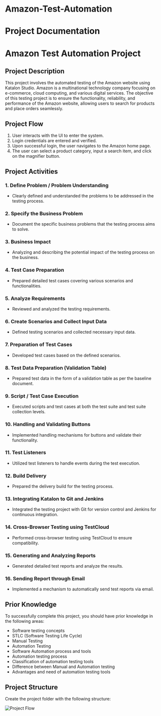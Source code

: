 # Amazon-Test-Automation

# Project Documentation

# Amazon Test Automation Project

## Project Description

This project involves the automated testing of the Amazon website using Katalon Studio. Amazon is a multinational technology company focusing on e-commerce, cloud computing, and various digital services. The objective of this testing project is to ensure the functionality, reliability, and performance of the Amazon website, allowing users to search for products and place orders seamlessly.

## Project Flow

1. User interacts with the UI to enter the system.
2. Login credentials are entered and verified.
3. Upon successful login, the user navigates to the Amazon home page.
4. The user can select a product category, input a search item, and click on the magnifier button.

## Project Activities

### 1. Define Problem / Problem Understanding

- Clearly defined and understanded the problems to be addressed in the testing process.

### 2. Specify the Business Problem

- Document the specific business problems that the testing process aims to solve.

### 3. Business Impact

- Analyzing and describing the potential impact of the testing process on the business.

### 4. Test Case Preparation

- Prepared detailed test cases covering various scenarios and functionalities.

### 5. Analyze Requirements

- Reviewed and analyzed the testing requirements.

### 6. Create Scenarios and Collect Input Data

- Defined testing scenarios and collected necessary input data.

### 7. Preparation of Test Cases

- Developed test cases based on the defined scenarios.

### 8. Test Data Preparation (Validation Table)

- Prepared test data in the form of a validation table as per the baseline document.

### 9. Script / Test Case Execution

- Executed scripts and test cases at both the test suite and test suite collection levels.

### 10. Handling and Validating Buttons

- Implemented handling mechanisms for buttons and validate their functionality.

### 11. Test Listeners

- Utilized test listeners to handle events during the test execution.

### 12. Build Delivery

- Prepared the delivery build for the testing process.

### 13. Integrating Katalon to Git and Jenkins

- Integrated the testing project with Git for version control and Jenkins for continuous integration.

### 14. Cross-Browser Testing using TestCloud

- Performed cross-browser testing using TestCloud to ensure compatibility.

### 15. Generating and Analyzing Reports

- Generated detailed test reports and analyze the results.

### 16. Sending Report through Email

- Implemented a mechanism to automatically send test reports via email.

## Prior Knowledge

To successfully complete this project, you should have prior knowledge in the following areas:

- Software testing concepts
- STLC (Software Testing Life Cycle)
- Manual Testing
- Automation Testing
- Software Automation process and tools
- Automation testing process
- Classification of automation testing tools
- Difference between Manual and Automation testing
- Advantages and need of automation testing tools

## Project Structure

Create the project folder with the following structure:

![Project Flow]()
